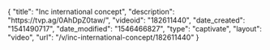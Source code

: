 {
    "title": "Inc international concept",
    "description": "https:\/\/tvp.ag\/0AhDpZ0taw\/",
    "videoid": "182611440",
    "date_created": "1541490717",
    "date_modified": "1546466827",
    "type": "captivate",
    "layout": "video",
    "url": "\/v\/inc-international-concept\/182611440"
}